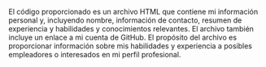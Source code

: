 El código proporcionado es un archivo HTML que contiene mi información personal y, incluyendo nombre, información de contacto, resumen de experiencia y habilidades y conocimientos relevantes. El archivo también incluye un enlace a mi cuenta de GitHub. El propósito del archivo es proporcionar información sobre mis habilidades y experiencia a posibles empleadores o interesados en mi perfil profesional.

